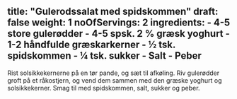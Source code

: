 title: "Gulerodssalat med spidskommen"
draft: false
weight: 1
noOfServings: 2
ingredients:
	- 4-5 store gulerødder
	- 4-5 spsk. 2 % græsk yoghurt
	- 1-2 håndfulde græskarkerner
	- ½ tsk. spidskommen
	- ¼ tsk. sukker
	- Salt
	- Peber
---

Rist solsikkekernerne på en tør pande, og sæt til afkøling. Riv
gulerødder groft på et råkostjern, og vend dem sammen med den græske
yoghurt og solsikkekerner. Smag til med spidskommen, salt, sukker og
peber.


